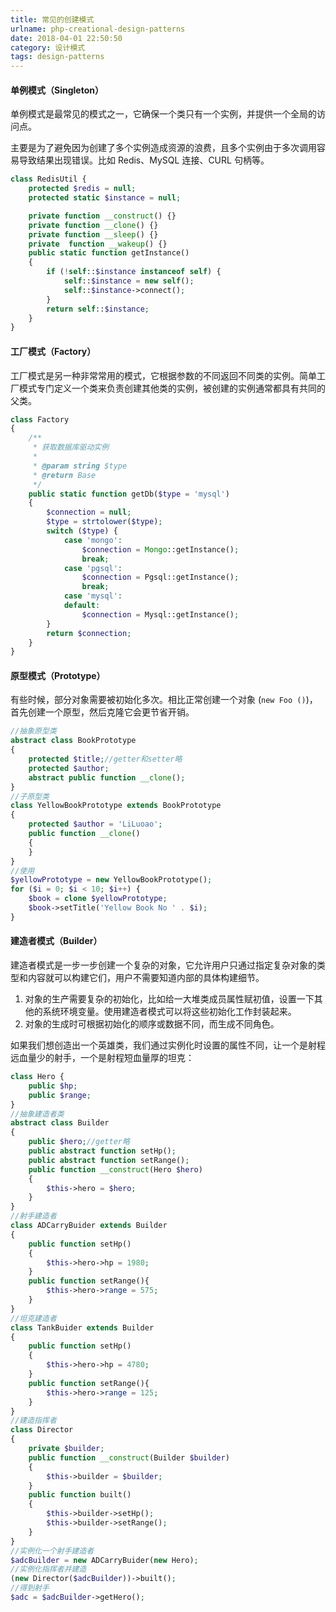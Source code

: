 ```yaml
---
title: 常见的创建模式
urlname: php-creational-design-patterns
date: 2018-04-01 22:50:50
category: 设计模式
tags: design-patterns
---
```


#### 单例模式（Singleton）

单例模式是最常见的模式之一，它确保一个类只有一个实例，并提供一个全局的访问点。

主要是为了避免因为创建了多个实例造成资源的浪费，且多个实例由于多次调用容易导致结果出现错误。比如 Redis、MySQL 连接、CURL 句柄等。

<!-- more -->

```php
class RedisUtil {
    protected $redis = null;
    protected static $instance = null;

    private function __construct() {}
    private function __clone() {}
    private function __sleep() {}
    private  function __wakeup() {}
    public static function getInstance()
    {
        if (!self::$instance instanceof self) {
            self::$instance = new self();
            self::$instance->connect();
        }
        return self::$instance;
    }
}
```

#### 工厂模式（Factory）

工厂模式是另一种非常常用的模式，它根据参数的不同返回不同类的实例。简单工厂模式专门定义一个类来负责创建其他类的实例，被创建的实例通常都具有共同的父类。

```php
class Factory
{
    /**
     * 获取数据库驱动实例
     *
     * @param string $type
     * @return Base
     */
    public static function getDb($type = 'mysql')
    {
        $connection = null;
        $type = strtolower($type);
        switch ($type) {
            case 'mongo':
                $connection = Mongo::getInstance();
                break;
            case 'pgsql':
                $connection = Pgsql::getInstance();
                break;
            case 'mysql':
            default:
                $connection = Mysql::getInstance();
        }
        return $connection;
    }
}
```

#### 原型模式（Prototype）

有些时候，部分对象需要被初始化多次。相比正常创建一个对象 (`new Foo ()`)，首先创建一个原型，然后克隆它会更节省开销。

```php
//抽象原型类
abstract class BookPrototype
{
    protected $title;//getter和setter略
    protected $author;
    abstract public function __clone();
}
//子原型类
class YellowBookPrototype extends BookPrototype
{
    protected $author = 'LiLuoao';
    public function __clone()
    {
    }
}
//使用
$yellowPrototype = new YellowBookPrototype();
for ($i = 0; $i < 10; $i++) {
    $book = clone $yellowPrototype;
    $book->setTitle('Yellow Book No ' . $i);
}
```

#### 建造者模式（Builder）

建造者模式是一步一步创建一个复杂的对象，它允许用户只通过指定复杂对象的类型和内容就可以构建它们，用户不需要知道内部的具体构建细节。

1. 对象的生产需要复杂的初始化，比如给一大堆类成员属性赋初值，设置一下其他的系统环境变量。使用建造者模式可以将这些初始化工作封装起来。
2. 对象的生成时可根据初始化的顺序或数据不同，而生成不同角色。

如果我们想创造出一个英雄类，我们通过实例化时设置的属性不同，让一个是射程远血量少的射手，一个是射程短血量厚的坦克：

```php
class Hero {
    public $hp;
    public $range;
}
//抽象建造者类
abstract class Builder
{
    public $hero;//getter略
    public abstract function setHp();
    public abstract function setRange();
    public function __construct(Hero $hero)
    {
        $this->hero = $hero;
    }
}
//射手建造者
class ADCarryBuider extends Builder
{
    public function setHp()
    {
        $this->hero->hp = 1980;
    }
    public function setRange(){
        $this->hero->range = 575;
    }
}
//坦克建造者
class TankBuider extends Builder
{
    public function setHp()
    {
        $this->hero->hp = 4780;
    }
    public function setRange(){
        $this->hero->range = 125;
    }
}
//建造指挥者
class Director
{
    private $builder;
    public function __construct(Builder $builder)
    {
        $this->builder = $builder;
    }
    public function built()
    {
        $this->builder->setHp();
        $this->builder->setRange();
    }
}
//实例化一个射手建造者
$adcBuilder = new ADCarryBuider(new Hero);
//实例化指挥者并建造
(new Director($adcBuilder))->built();
//得到射手
$adc = $adcBuilder->getHero();
```
